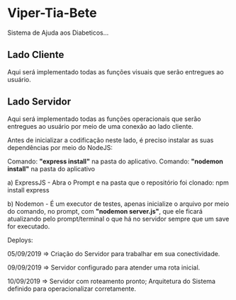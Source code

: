 # Viper-Tia-Bete
Sistema de Ajuda aos Diabeticos...

## Lado Cliente

Aqui será implementado todas as funções visuais que serão entregues ao usuário.

## Lado Servidor

Aqui será implementado todas as funções operacionais que serão entregues ao usuário por meio de uma conexão ao lado cliente.

Antes de inicializar a codificação neste lado, é preciso instalar as suas dependências por meio do NodeJS:

Comando: **"express install"** na pasta do aplicativo.
Comando: **"nodemon install"** na pasta do aplicativo

a) ExpressJS - Abra o Prompt e na pasta que o repositório foi clonado: npm install express

b) Nodemon - É um executor de testes, apenas inicialize o arquivo por meio do comando, no prompt, com **"nodemon server.js"**, que ele ficará atualizando pelo prompt/terminal o que há no servidor sempre que um save for executado.
 

Deploys:


05/09/2019 => Criação do Servidor para trabalhar em sua conectividade.

09/09/2019 => Servidor configurado para atender uma rota inicial.

10/09/2019 => Servidor com roteamento pronto; Arquitetura do Sistema definido para operacionalizar corretamente.

